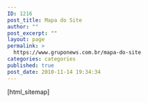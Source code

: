 ```yaml
---
ID: 1216
post_title: Mapa do Site
author: ""
post_excerpt: ""
layout: page
permalink: >
  https://www.gruponews.com.br/mapa-do-site
categories: categories
published: true
post_date: 2010-11-14 19:34:34
---
```

[html_sitemap]

<!-- ddsitemapgen -->